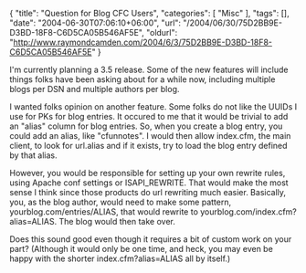 {
	"title": "Question for Blog CFC Users",
	"categories": [
		"Misc"
	],
	"tags": [],
	"date": "2004-06-30T07:06:10+06:00",
	"url": "/2004/06/30/75D2BB9E-D3BD-18F8-C6D5CA05B546AF5E",
	"oldurl": "http://www.raymondcamden.com/2004/6/3/75D2BB9E-D3BD-18F8-C6D5CA05B546AF5E"
}

I'm currently planning a 3.5 release. Some of the new features will include things folks have been asking about for a while now, including multiple blogs per DSN and multiple authors per blog. 

I wanted folks opinion on another feature. Some folks do not like the UUIDs I use for PKs for blog entries. It occured to me that it would be trivial to add an "alias" column for blog entries. So, when you create a blog entry, you could add an alias, like "cfunnotes". I would then allow index.cfm, the main client, to look for url.alias and if it exists, try to load the blog entry defined by that alias. 

However, you would be responsible for setting up your own rewrite rules, using Apache conf settings or ISAPI_REWRITE. That would make the most sense I think since those products do url rewriting much easier. Basically, you, as the blog author, would need to make some pattern, yourblog.com/entries/ALIAS, that would rewrite to yourblog.com/index.cfm?alias=ALIAS. The blog would then take over.

Does this sound good even though it requires a bit of custom work on your part? (Although it would only be one time, and heck, you may even be happy with the shorter index.cfm?alias=ALIAS all by itself.)